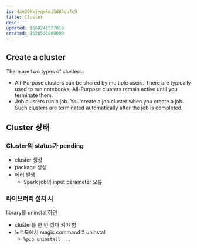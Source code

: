 ```yaml
---
id: 4xe29kkjyqwkmi5d80du7c9
title: Cluster
desc: ''
updated: 1668241527019
created: 1626531060000
---
```


## Create a cluster

There are two types of clusters:
- All-Purpose clusters can be shared by multiple users. There are typically used to run notebooks. All-Purpose clusters remain active until you terminate them.
- Job clusters run a job. You create a job cluster when you create a job. Such clusters are terminated automatically after the job is completed.

## Cluster 상태

### Cluster의 status가 pending
- cluster 생성 
- package 생성
- 에러 발생
    - Spark job의 input parameter 오류

### 라이브러리 설치 시 

library를 uninstall하면
- cluster를 한 번 껐다 켜야 함
- 노트북에서 magic command로 uninstall
    - `%pip uninstall ...`
